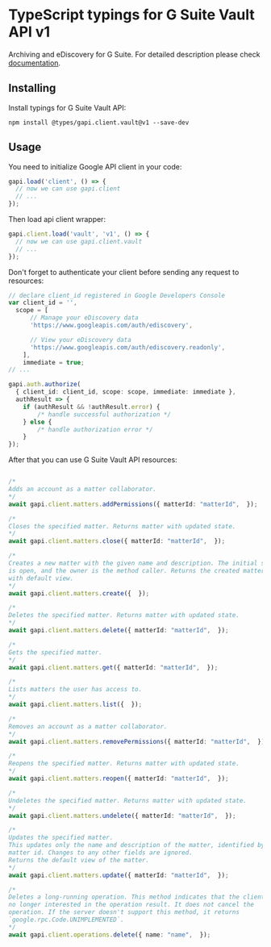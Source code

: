 # TypeScript typings for G Suite Vault API v1

Archiving and eDiscovery for G Suite.
For detailed description please check [documentation](https://developers.google.com/vault).

## Installing

Install typings for G Suite Vault API:

```
npm install @types/gapi.client.vault@v1 --save-dev
```

## Usage

You need to initialize Google API client in your code:

```typescript
gapi.load('client', () => {
  // now we can use gapi.client
  // ...
});
```

Then load api client wrapper:

```typescript
gapi.client.load('vault', 'v1', () => {
  // now we can use gapi.client.vault
  // ...
});
```

Don't forget to authenticate your client before sending any request to resources:

```typescript
// declare client_id registered in Google Developers Console
var client_id = '',
  scope = [ 
      // Manage your eDiscovery data
      'https://www.googleapis.com/auth/ediscovery',

      // View your eDiscovery data
      'https://www.googleapis.com/auth/ediscovery.readonly',
    ],
    immediate = true;
// ...

gapi.auth.authorize(
  { client_id: client_id, scope: scope, immediate: immediate },
  authResult => {
    if (authResult && !authResult.error) {
        /* handle successful authorization */
    } else {
        /* handle authorization error */
    }
});
```

After that you can use G Suite Vault API resources:

```typescript

/*
Adds an account as a matter collaborator.
*/
await gapi.client.matters.addPermissions({ matterId: "matterId",  });

/*
Closes the specified matter. Returns matter with updated state.
*/
await gapi.client.matters.close({ matterId: "matterId",  });

/*
Creates a new matter with the given name and description. The initial state
is open, and the owner is the method caller. Returns the created matter
with default view.
*/
await gapi.client.matters.create({  });

/*
Deletes the specified matter. Returns matter with updated state.
*/
await gapi.client.matters.delete({ matterId: "matterId",  });

/*
Gets the specified matter.
*/
await gapi.client.matters.get({ matterId: "matterId",  });

/*
Lists matters the user has access to.
*/
await gapi.client.matters.list({  });

/*
Removes an account as a matter collaborator.
*/
await gapi.client.matters.removePermissions({ matterId: "matterId",  });

/*
Reopens the specified matter. Returns matter with updated state.
*/
await gapi.client.matters.reopen({ matterId: "matterId",  });

/*
Undeletes the specified matter. Returns matter with updated state.
*/
await gapi.client.matters.undelete({ matterId: "matterId",  });

/*
Updates the specified matter.
This updates only the name and description of the matter, identified by
matter id. Changes to any other fields are ignored.
Returns the default view of the matter.
*/
await gapi.client.matters.update({ matterId: "matterId",  });

/*
Deletes a long-running operation. This method indicates that the client is
no longer interested in the operation result. It does not cancel the
operation. If the server doesn't support this method, it returns
`google.rpc.Code.UNIMPLEMENTED`.
*/
await gapi.client.operations.delete({ name: "name",  });
```

